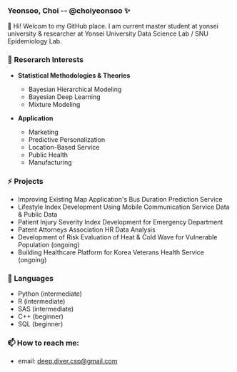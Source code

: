 ### Yeonsoo, Choi -- @choiyeonsoo ✨

👋 Hi! Welcom to my GitHub place.
I am current master student at yonsei university & researcher at Yonsei University Data Science Lab / SNU Epidemiology Lab. 

### 🌱 Reserarch Interests

* **Statistical Methodologies & Theories**
  - Bayesian Hierarchical Modeling
  - Bayesian Deep Learning
  - Mixture Modeling

* **Application**
  - Marketing
  - Predictive Personalization
  - Location-Based Service
  - Public Health
  - Manufacturing

### ⚡ Projects

- Improving Existing Map Application's Bus Duration Prediction Service
- Lifestyle Index Development Using Mobile Communication Service Data & Public Data
- Patient Injury Severity Index Development for Emergency Department
- Patent Attorneys Association HR Data Analysis
- Development of Risk Evaluation of Heat & Cold Wave for Vulnerable Population (ongoing)
- Building Healthcare Platform for Korea Veterans Health Service (ongoing)

### 🔭 Languages 
- Python (intermediate)
- R (intermediate)
- SAS (intermediate)
- C++ (beginner)
- SQL (beginner)

### 📫 How to reach me: 
- email: deep.diver.csp@gmail.com
